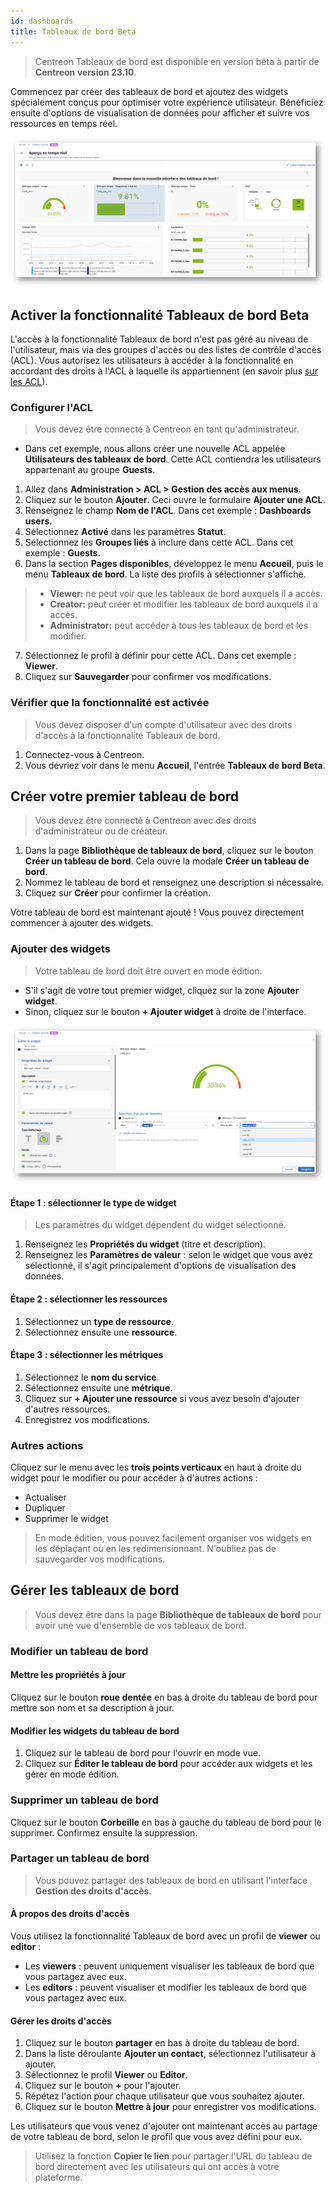 ```yaml
---
id: dashboards
title: Tableaux de bord Beta
---
```


> Centreon Tableaux de bord est disponible en version bêta à partir de **Centreon version 23.10**.

Commencez par créer des tableaux de bord et ajoutez des widgets spécialement conçus pour optimiser votre expérience utilisateur. Bénéficiez ensuite d'options de visualisation de données pour afficher et suivre vos ressources en temps réel.

![image](../assets/alerts/dashboard-view.png)

## Activer la fonctionnalité Tableaux de bord Beta

L'accès à la fonctionnalité Tableaux de bord n'est pas géré au niveau de l'utilisateur, mais via des groupes d'accès ou des listes de contrôle d'accès (ACL). Vous autorisez les utilisateurs à accéder à la fonctionnalité en accordant des droits à l'ACL à laquelle ils appartiennent (en savoir plus [sur les ACL](../administration/access-control-lists.md)).

### Configurer l'ACL

> Vous devez être connecté à Centreon en tant qu'administrateur.

- Dans cet exemple, nous allons créer une nouvelle ACL appelée **Utilisateurs des tableaux de bord**. Cette ACL contiendra les utilisateurs appartenant au groupe **Guests**.

1. Allez dans **Administration > ACL > Gestion des accès aux menus**.
2. Cliquez sur le bouton **Ajouter**. Ceci ouvre le formulaire **Ajouter une ACL**.
3. Renseignez le champ **Nom de l'ACL**. Dans cet exemple : **Dashboards users**.
4. Sélectionnez **Activé** dans les paramètres **Statut**.
5. Sélectionnez les **Groupes liés** à inclure dans cette ACL. Dans cet exemple : **Guests**.
6. Dans la section **Pages disponibles**, développez le menu **Accueil**, puis le menu **Tableaux de bord**. La liste des profils à sélectionner s'affiche.

  > - **Viewer:** ne peut voir que les tableaux de bord auxquels il a accès.
  > - **Creator:** peut créer et modifier les tableaux de bord auxquels il a accès.
  > - **Administrator:** peut accéder à tous les tableaux de bord et les modifier.

7. Sélectionnez le profil à définir pour cette ACL. Dans cet exemple : **Viewer**.
8. Cliquez sur **Sauvegarder** pour confirmer vos modifications.

### Vérifier que la fonctionnalité est activée

> Vous devez disposer d'un compte d'utilisateur avec des droits d'accès à la fonctionnalité Tableaux de bord.

1. Connectez-vous à Centreon.
2. Vous devriez voir dans le menu **Accueil**, l'entrée **Tableaux de bord Beta**.

## Créer votre premier tableau de bord

> Vous devez être connecté à Centreon avec des droits d'administrateur ou de créateur.

1. Dans la page **Bibliothèque de tableaux de bord**, cliquez sur le bouton **Créer un tableau de bord**. Cela ouvre la modale **Créer un tableau de bord**.
2. Nommez le tableau de bord et renseignez une description si nécessaire.
3. Cliquez sur **Créer** pour confirmer la création.

Votre tableau de bord est maintenant ajouté ! Vous pouvez directement commencer à ajouter des widgets.

### Ajouter des widgets

> Votre tableau de bord doit être ouvert en mode édition.

- S'il s'agit de votre tout premier widget, cliquez sur la zone **Ajouter widget**.
- Sinon, cliquez sur le bouton **+ Ajouter widget** à droite de l'interface.

![image](../assets/alerts/widget-view.png)

#### Étape 1 : sélectionner le type de widget

 > Les paramètres du widget dépendent du widget sélectionné.

1. Renseignez les **Propriétés du widget** (titre et description).
2. Renseignez les **Paramètres de valeur** : selon le widget que vous avez sélectionné, il s'agit principalement d'options de visualisation des données.

#### Étape 2 : sélectionner les ressources

1. Sélectionnez un **type de ressource**.
2. Sélectionnez ensuite une **ressource**.

#### Étape 3 : sélectionner les métriques

1. Sélectionnez le **nom du service**.
2. Sélectionnez ensuite une **métrique**.
3. Cliquez sur **+ Ajouter une ressource** si vous avez besoin d'ajouter d'autres ressources.
4. Enregistrez vos modifications.

### Autres actions

Cliquez sur le menu avec les **trois points verticaux** en haut à droite du widget pour le modifier ou pour accéder à d'autres actions :
- Actualiser
- Dupliquer
- Supprimer le widget

> En mode édition, vous pouvez facilement organiser vos widgets en les déplaçant ou en les redimensionnant. N'oubliez pas de sauvegarder vos modifications.

## Gérer les tableaux de bord

> Vous devez être dans la page **Bibliothèque de tableaux de bord** pour avoir une vue d'ensemble de vos tableaux de bord.

### Modifier un tableau de bord

#### Mettre les propriétés à jour

Cliquez sur le bouton **roue dentée** en bas à droite du tableau de bord pour mettre son nom et sa description à jour.

#### Modifier les widgets du tableau de bord 

1. Cliquez sur le tableau de bord pour l'ouvrir en mode vue.
2. Cliquez sur **Éditer le tableau de bord** pour accéder aux widgets et les gérer en mode édition.

### Supprimer un tableau de bord

Cliquez sur le bouton **Corbeille** en bas à gauche du tableau de bord pour le supprimer. Confirmez ensuite la suppression.

### Partager un tableau de bord

> Vous pouvez partager des tableaux de bord en utilisant l'interface **Gestion des droits d'accès**.

#### À propos des droits d'accès

Vous utilisez la fonctionnalité Tableaux de bord avec un profil de **viewer** ou **editor** :

- Les **viewers** : peuvent uniquement visualiser les tableaux de bord que vous partagez avec eux.
- Les **editors** : peuvent visualiser et modifier les tableaux de bord que vous partagez avec eux.

#### Gérer les droits d'accès

1. Cliquez sur le bouton **partager** en bas à droite du tableau de bord.
2. Dans la liste déroulante **Ajouter un contact**, sélectionnez l'utilisateur à ajouter.
3. Sélectionnez le profil **Viewer** ou **Editor**.
4. Cliquez sur le bouton **+** pour l'ajouter.
5. Répétez l'action pour chaque utilisateur que vous souhaitez ajouter.
6. Cliquez sur le bouton **Mettre à jour** pour enregistrer vos modifications.

Les utilisateurs que vous venez d'ajouter ont maintenant accès au partage de votre tableau de bord, selon le profil que vous avez défini pour eux.

> Utilisez la fonction **Copier le lien** pour partager l'URL du tableau de bord directement avec les utilisateurs qui ont accès à votre plateforme.
